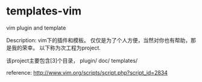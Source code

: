 templates-vim
=============

vim plugin and template

Description:
vim下的插件和模板。
仅仅是为了个人方便，当然对你也有帮助，那是我的荣幸。
以下称为次工程为project.

该project主要包含[3]个目录，
plugin/
doc/
templates/

reference:
http://www.vim.org/scripts/script.php?script_id=2834
